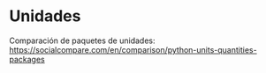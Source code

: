 # Unidades


Comparación de paquetes de unidades: <https://socialcompare.com/en/comparison/python-units-quantities-packages>


